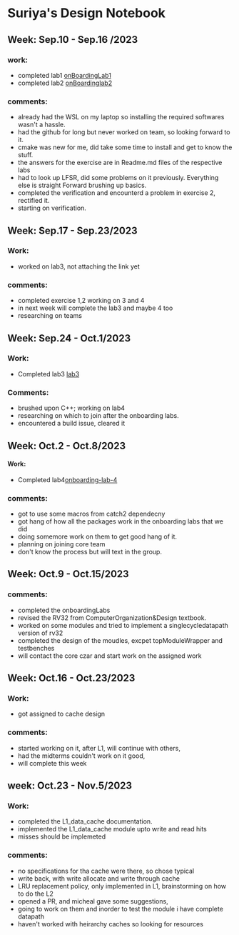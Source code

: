 # Suriya's Design Notebook
## Week: Sep.10 - Sep.16 /2023
### work:
- completed lab1 [onBoardingLab1](https://github.com/suriyasaiyan/NYU_MPD_LABS/tree/main/lab1)
- completed lab2 [onBoardinglab2](https://github.com/suriyasaiyan/NYU_MPD_LABS/tree/main/lab2)

### comments: 
- already had the WSL on my laptop so installing the required softwares wasn't a hassle.
- had the github for long but never worked on team, so looking forward to it.
- cmake was new for me, did take some time to install and get to know the stuff.
- the answers for the exercise are in Readme.md files of the respective labs
- had to look up LFSR, did some problems on it previously. Everything else is straight Forward brushing up basics.
- completed the verification and encounterd a problem in exercise 2, rectified it.
- starting on verification. 

## Week: Sep.17 - Sep.23/2023
### Work:
- worked on lab3, not attaching the link yet
### comments: 
- completed exercise 1,2 working on 3 and 4
- in next week will complete the lab3 and maybe 4 too
- researching on teams 

## Week: Sep.24 - Oct.1/2023
### Work:
- Completed lab3 [lab3](https://github.com/suriyasaiyan/NYU_MPD_LABS/tree/main/lab3)
### Comments:
- brushed upon C++; working on lab4
- researching on which to join after the onboarding labs.
- encountered a build issue, cleared it

## Week: Oct.2 - Oct.8/2023
#### Work:
- Completed lab4[onboarding-lab-4](https://github.com/suriyasaiyan/NYU_MPD_LABS/tree/main/lab4)

### comments:
- got to use some macros from catch2 dependecny
- got hang of how all the packages work in the onboarding labs that we did
- doing somemore work on them to get good hang of it.
- planning on joining core team 
- don't know the process but will text in the group.

## Week: Oct.9 - Oct.15/2023
### comments:
- completed the onboardingLabs 
- revised the RV32 from ComputerOrganization&Design textbook.
- worked on some modules and tried to implement a singlecycledatapath version of rv32 
- completed the design of the moudles, excpet topModuleWrapper and testbenches
- will contact the core czar and start work on the assigned work

## Week: Oct.16 - Oct.23/2023
### Work:
- got assigned to cache design
### comments:
- started working on it, after L1, will continue with others,
- had the midterms couldn't work on it good,
- will complete this week

## week: Oct.23 - Nov.5/2023
### Work:
- completed the L1_data_cache documentation.
- implemented the L1_data_cache module upto write and read hits
- misses should be implemeted
### comments:
- no specifications for tha cache were there, so chose typical 
- write back, with write allocate and write through cache
- LRU replacement policy, only implemented in L1, brainstorming on how to do the L2
- opened a PR, and micheal gave some suggestions, 
- going to work on them and inorder to test the module i have complete datapath
- haven't worked with heirarchy caches so looking for resources 
